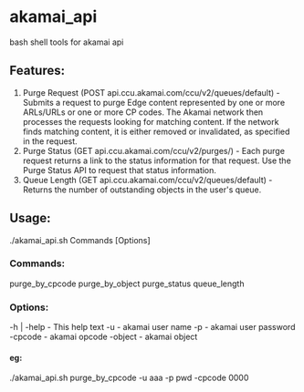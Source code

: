 # akamai_api
bash shell tools for akamai api

## Features:
1. Purge Request (POST api.ccu.akamai.com/ccu/v2/queues/default) - Submits a request to purge Edge content represented by one or more ARLs/URLs or one or more CP codes. The Akamai network then processes the requests looking for matching content. If the network finds matching content, it is either removed or invalidated, as specified in the request.
2. Purge Status (GET api.ccu.akamai.com/ccu/v2/purges/<purgeId>) - Each purge request returns a link to the status information for that request. Use the Purge Status API to request that status information.
3. Queue Length (GET api.ccu.akamai.com/ccu/v2/queues/default) - Returns the number of outstanding objects in the user's queue.


## Usage:
 ./akamai_api.sh Commands [Options]

### Commands:
purge_by_cpcode 
purge_by_object 
purge_status 
queue_length 

### Options: 
-h | -help       - This help text 
-u               - akamai user name 
-p               - akamai user password 
-cpcode          - akamai opcode 
-object          - akamai object 

#### eg: 
 ./akamai_api.sh purge_by_cpcode -u aaa -p pwd -cpcode 0000
 
